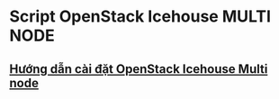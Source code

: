 # Script OpenStack Icehouse MULTI NODE

## [Hướng dẫn cài đặt OpenStack Icehouse Multi node](https://github.com/congto/icehouse-multinode-ubuntu/blob/master/hd-caidat-openstack-multi-node-u1204.md)
